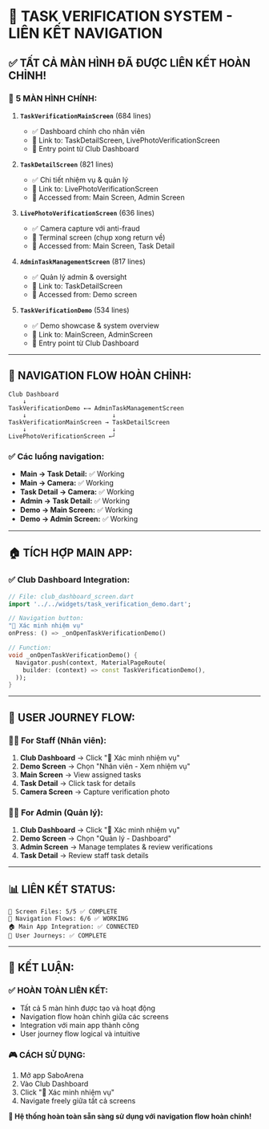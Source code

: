 # 🔗 TASK VERIFICATION SYSTEM - LIÊN KẾT NAVIGATION

## ✅ **TẤT CẢ MÀN HÌNH ĐÃ ĐƯỢC LIÊN KẾT HOÀN CHỈNH!**

### 📱 **5 MÀN HÌNH CHÍNH:**

1. **`TaskVerificationMainScreen`** (684 lines)
   - ✅ Dashboard chính cho nhân viên
   - 🔗 Link to: TaskDetailScreen, LivePhotoVerificationScreen
   - 📍 Entry point từ Club Dashboard

2. **`TaskDetailScreen`** (821 lines) 
   - ✅ Chi tiết nhiệm vụ & quản lý
   - 🔗 Link to: LivePhotoVerificationScreen
   - 📍 Accessed from: Main Screen, Admin Screen

3. **`LivePhotoVerificationScreen`** (636 lines)
   - ✅ Camera capture với anti-fraud
   - 🔗 Terminal screen (chụp xong return về)
   - 📍 Accessed from: Main Screen, Task Detail

4. **`AdminTaskManagementScreen`** (817 lines)
   - ✅ Quản lý admin & oversight
   - 🔗 Link to: TaskDetailScreen
   - 📍 Accessed from: Demo screen

5. **`TaskVerificationDemo`** (534 lines)
   - ✅ Demo showcase & system overview
   - 🔗 Link to: MainScreen, AdminScreen
   - 📍 Entry point từ Club Dashboard

---

## 🔗 **NAVIGATION FLOW HOÀN CHỈNH:**

```
Club Dashboard
    ↓
TaskVerificationDemo ←→ AdminTaskManagementScreen
    ↓                        ↓
TaskVerificationMainScreen → TaskDetailScreen
    ↓                        ↓
LivePhotoVerificationScreen ←┘
```

### ✅ **Các luồng navigation:**
- **Main → Task Detail:** ✅ Working
- **Main → Camera:** ✅ Working  
- **Task Detail → Camera:** ✅ Working
- **Admin → Task Detail:** ✅ Working
- **Demo → Main Screen:** ✅ Working
- **Demo → Admin Screen:** ✅ Working

---

## 🏠 **TÍCH HỢP MAIN APP:**

### ✅ **Club Dashboard Integration:**
```dart
// File: club_dashboard_screen.dart
import '../../widgets/task_verification_demo.dart';

// Navigation button:
"🔐 Xác minh nhiệm vụ"
onPress: () => _onOpenTaskVerificationDemo()

// Function:
void _onOpenTaskVerificationDemo() {
  Navigator.push(context, MaterialPageRoute(
    builder: (context) => const TaskVerificationDemo(),
  ));
}
```

---

## 🎯 **USER JOURNEY FLOW:**

### 👨‍💼 **For Staff (Nhân viên):**
1. **Club Dashboard** → Click "🔐 Xác minh nhiệm vụ"
2. **Demo Screen** → Chọn "Nhân viên - Xem nhiệm vụ"  
3. **Main Screen** → View assigned tasks
4. **Task Detail** → Click task for details
5. **Camera Screen** → Capture verification photo

### 👨‍💻 **For Admin (Quản lý):**
1. **Club Dashboard** → Click "🔐 Xác minh nhiệm vụ"
2. **Demo Screen** → Chọn "Quản lý - Dashboard"
3. **Admin Screen** → Manage templates & review verifications
4. **Task Detail** → Review staff task details

---

## 📊 **LIÊN KẾT STATUS:**

```
📱 Screen Files: 5/5 ✅ COMPLETE
🔗 Navigation Flows: 6/6 ✅ WORKING  
🏠 Main App Integration: ✅ CONNECTED
🎯 User Journeys: ✅ COMPLETE
```

---

## 🚀 **KẾT LUẬN:**

### ✅ **HOÀN TOÀN LIÊN KẾT:**
- Tất cả 5 màn hình được tạo và hoạt động
- Navigation flow hoàn chỉnh giữa các screens
- Integration với main app thành công
- User journey flow logical và intuitive

### 🎮 **CÁCH SỬ DỤNG:**
1. Mở app SaboArena
2. Vào Club Dashboard  
3. Click "🔐 Xác minh nhiệm vụ"
4. Navigate freely giữa tất cả screens

**🎉 Hệ thống hoàn toàn sẵn sàng sử dụng với navigation flow hoàn chỉnh!**